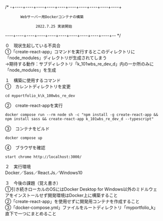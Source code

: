 /* -+----+----+----+----+----+----+----+----+----+----+  

           Webサーバー用Dockerコンテナの構築  

                  2022.7.25 実装開始  
  
  
  
  
----+----+----+----+----+----+----+----+----+----+-- */  

０　現状生起している不具合  
①「create-react-app」コマンドを実行するとこのディレクトリに「node_modules」ディレクトリが生成されてしまう  
→期待する動作：サブディレクトリ「k_101wbs_re_dev_d」内の一か所のみに「node_modules」を生成  

１　構築に使用するコマンド  
①　カレントディレクトリを変更  
```
cd myportfolio_k\k_100wbs_re_dev
```
②　create-react-appを実行
```
docker compose run --rm node sh -c "npm install -g create-react-app && npm install sass && create-react-app k_101wbs_re_dev_d --typescript"
```
③　コンテナをビルド
```
docker compose up
```
④　ブラウザを確認
```
start chrome http://localhost:3000/
```

２　実行環境  
Docker／Sass／React.Js／Windows10  

３　今後の課題（覚え書き）  
①引き続きローカルのOSにはDocker Desktop for Windows以外のミドルウェアをインストールせず開発環境はDocker上に構築すること  
②「create-react-app」を使用せずに開発用コンテナを作成すること  
③「docker-compose.yml」ファイルをルートディレクトリ「myportfolio_k」直下で一つにまとめること  
